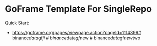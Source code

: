 # GoFrame Template For SingleRepo

Quick Start: 
- https://goframe.org/pages/viewpage.action?pageId=1114399#   b i n a n c e _ d a t a _ g f _ j i  
 #   b i n a n c e _ d a t a _ g f _ n e w  
 #   b i n a n c e _ d a t a _ g f _ n e w _ t w o  
 